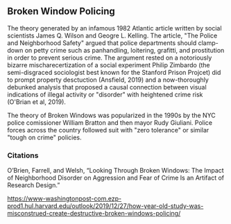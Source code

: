 ## Broken Window Policing

The theory generated by an infamous 1982 Atlantic article written by social scientists James Q. Wilson and Geogre L. Kelling. The article, "The Police and Neighborhood Safety" argued that police departments should clamp-down on petty crime such as panhandling, loitering, grafitti, and prostitution in order to prevent serious crime. The argument rested on a notoriously bizarre mischarecertization of a social experiment Philip Zimbardo (the semi-disgraced sociologist best known for the Stanford Prison Projcet) did to prompt property desctuction (Ansfield, 2019) and a now-thoroughly debunked analysis that proposed a causal connection between visual indications of illegal activity or "disorder" with heightened crime risk (O'Brian et al, 2019). 

The theory of Broken Windows was popularized in the 1990s by the NYC police comissioner William Bratton and then mayor Rudy Giuliani. Police forces across the country followed suit with "zero tolerance" or similar "tough on crime" policies.  

### Citations

O’Brien, Farrell, and Welsh, “Looking Through Broken Windows: The Impact of Neighborhood Disorder on Aggression and Fear of Crime Is an Artifact of Research Design.”

https://www-washingtonpost-com.ezp-prod1.hul.harvard.edu/outlook/2019/12/27/how-year-old-study-was-misconstrued-create-destructive-broken-windows-policing/
